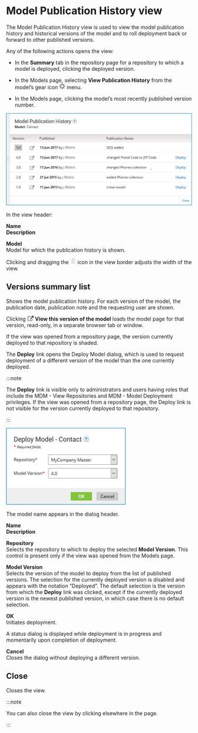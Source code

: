 # Model Publication History view 

<head>
  <meta name="guidename" content="DataHub"/>
  <meta name="context" content="GUID-5862EE85-2B08-4CE6-B8F0-38486E504DEF"/>
</head>


The Model Publication History view is used to view the model publication history and historical versions of the model and to roll deployment back or forward to other published versions.

Any of the following actions opens the view:

-   In the **Summary** tab in the repository page for a repository to which a model is deployed, clicking the deployed version.

-   In the Models page, selecting **View Publication History** from the model’s gear icon ![](../Images/main-ic-gear-gray_54d864eb-b5de-4ee6-9b31-975dae0a5762.jpg) menu.

-   In the Models page, clicking the model’s most recently published version number.


![Model Publication History view for the model Contact](../Images/Models/mdm-ps-model-history_e074bef7-f3b3-4edf-90cb-8694c035b161.jpg)

In the view header:

**Name**  
**Description**

**Model**    
Model for which the publication history is shown.

Clicking and dragging the **![](../Images/main-ic-dots-8-gray-on-white_cabceea1-ba32-41cf-8eca-a6a3d43cf2f8.jpg)** icon in the view border adjusts the width of the view.

## Versions summary list 

Shows the model publication history. For each version of the model, the publication date, publication note and the requesting user are shown.

Clicking **![icon](../Images/Models/main-ic-arrow-popping-from-square_6b63e5cc-2b87-419a-bebf-383676aa724e.jpg) View this version of the model** loads the model page for that version, read-only, in a separate browser tab or window.

If the view was opened from a repository page, the version currently deployed to that repository is shaded.

The **Deploy** link opens the Deploy Model dialog, which is used to request deployment of a different version of the model than the one currently deployed.

:::note

The **Deploy** link is visible only to administrators and users having roles that include the MDM - View Repositories and MDM - Model Deployment privileges. If the view was opened from a repository page, the Deploy link is not visible for the version currently deployed to that repository.

:::

![Deploy Model dialog](../Images/Repositories/mdm-db-deploy-model-version_c27a1c61-708a-471d-9c4e-1f943da4f4d9.jpg)

The model name appears in the dialog header.
 
**Name**  
**Description**

**Repository**  
Selects the repository to which to deploy the selected **Model Version**. This control is present only if the view was opened from the Models page.

**Model Version**  
Selects the version of the model to deploy from the list of published versions. The selection for the currently deployed version is disabled and appears with the notation “Deployed”. The default selection is the version from which the **Deploy** link was clicked, except if the currently deployed version is the newest published version, in which case there is no default selection.

**OK**  
Initiates deployment.

A status dialog is displayed while deployment is in progress and momentarily upon completion of deployment.

**Cancel**  
Closes the dialog without deploying a different version.

## Close 
Closes the view.

:::note

You can also close the view by clicking elsewhere in the page.

:::